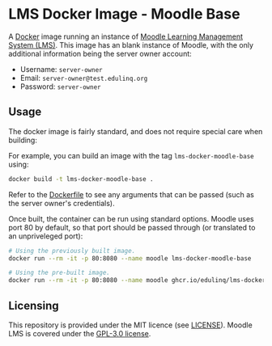 # LMS Docker Image - Moodle Base

A [Docker](https://en.wikipedia.org/wiki/Docker_(software)) image running an instance of
[Moodle Learning Management System (LMS)](https://en.wikipedia.org/wiki/Moodle).
This image has an blank instance of Moodle,
with the only additional information being the server owner account:
 - Username: `server-owner`
 - Email: `server-owner@test.edulinq.org`
 - Password: `server-owner`

## Usage

The docker image is fairly standard, and does not require special care when building:

For example, you can build an image with the tag `lms-docker-moodle-base` using:
```sh
docker build -t lms-docker-moodle-base .
```

Refer to the [Dockerfile](./Dockerfile) to see any arguments that can be passed
(such as the server owner's credentials).

Once built, the container can be run using standard options.
Moodle uses port 80 by default, so that port should be passed through
(or translated to an unpriveleged port):
```sh
# Using the previously built image.
docker run --rm -it -p 80:8080 --name moodle lms-docker-moodle-base

# Using the pre-built image.
docker run --rm -it -p 80:8080 --name moodle ghcr.io/edulinq/lms-docker-moodle-base
```

## Licensing

This repository is provided under the MIT licence (see [LICENSE](./LICENSE)).
Moodle LMS is covered under the [GPL-3.0 license](https://github.com/moodle/moodle/blob/main/COPYING.txt).
